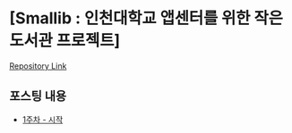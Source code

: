 # [Smallib : 인천대학교 앱센터를 위한 작은 도서관 프로젝트]
[Repository Link](https://github.com/inu-appcenter/appcenter-smallib)

## 포스팅 내용
* [1주차 - 시작](post/week1.md)